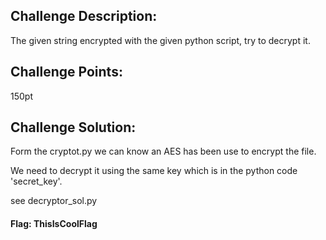 ## Challenge Description:

The given string encrypted with the given python script, try to decrypt it.

## Challenge Points:

150pt

## Challenge Solution:

Form the cryptot.py we can know an AES has been use to encrypt the file.

We need to decrypt it using the same key which is in the python code 'secret_key'.

see decryptor_sol.py

#### Flag: ThisIsCoolFlag
